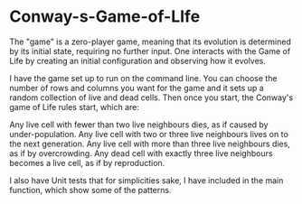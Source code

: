 Conway-s-Game-of-LIfe
=====================
The "game" is a zero-player game, meaning that its evolution is determined by its initial state, requiring no further input.
One interacts with the Game of Life by creating an initial configuration and observing how it evolves.

I have the game set up to run on the command line.
You can choose the number of rows and columns you want for the game and it sets up a random collection of live and dead cells.
Then once you start, the Conway's game of Life rules start, which are:

Any live cell with fewer than two live neighbours dies, as if caused by under-population.
Any live cell with two or three live neighbours lives on to the next generation.
Any live cell with more than three live neighbours dies, as if by overcrowding.
Any dead cell with exactly three live neighbours becomes a live cell, as if by reproduction.


I also have Unit tests that for simplicities sake, I have included in the main function, which show some of the patterns. 

